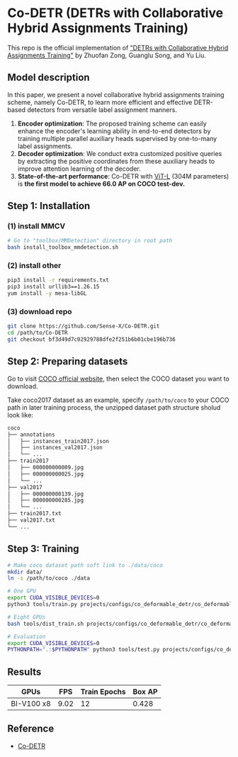 # Co-DETR (DETRs with Collaborative Hybrid Assignments Training)
This repo is the official implementation of ["DETRs with Collaborative Hybrid Assignments Training"](https://arxiv.org/pdf/2211.12860.pdf) by Zhuofan Zong, Guanglu Song, and Yu Liu.

## Model description

In this paper, we present a novel collaborative hybrid assignments training scheme, namely Co-DETR, to learn more efficient and effective DETR-based detectors from versatile label assignment manners. 
1. **Encoder optimization**: The proposed training scheme can easily enhance the encoder's learning ability in end-to-end detectors by training multiple parallel auxiliary heads supervised by one-to-many label assignments. 
2. **Decoder optimization**: We conduct extra customized positive queries by extracting the positive coordinates from these auxiliary heads to improve attention learning of the decoder. 
3. **State-of-the-art performance**: Co-DETR with [ViT-L](https://github.com/baaivision/EVA/tree/master/EVA-02) (304M parameters) is **the first model to achieve 66.0 AP on COCO test-dev.**

## Step 1: Installation
### (1) install MMCV
```bash
# Go to "toolbox/MMDetection" directory in root path
bash install_toolbox_mmdetection.sh
```
### (2) install other
```bash
pip3 install -r requirements.txt
pip3 install urllib3==1.26.15
yum install -y mesa-libGL
```

### (3) download repo
```bash
git clone https://github.com/Sense-X/Co-DETR.git
cd /path/to/Co-DETR
git checkout bf3d49d7c02929788dfe2f251b6b01cbe196b736
```

## Step 2: Preparing datasets

Go to visit [COCO official website](https://cocodataset.org/#download), then select the COCO dataset you want to download.

Take coco2017 dataset as an example, specify `/path/to/coco` to your COCO path in later training process, the unzipped dataset path structure sholud look like:

```bash
coco
├── annotations
│   ├── instances_train2017.json
│   ├── instances_val2017.json
│   └── ...
├── train2017
│   ├── 000000000009.jpg
│   ├── 000000000025.jpg
│   └── ...
├── val2017
│   ├── 000000000139.jpg
│   ├── 000000000285.jpg
│   └── ...
├── train2017.txt
├── val2017.txt
└── ...
```

## Step 3: Training

```bash
# Make coco dataset path soft link to ./data/coco
mkdir data/
ln -s /path/to/coco ./data
```

```bash
# One GPU
export CUDA_VISIBLE_DEVICES=0
python3 tools/train.py projects/configs/co_deformable_detr/co_deformable_detr_r50_1x_coco.py --work-dir path_to_exp --no-validate --auto-resume

# Eight GPUs
bash tools/dist_train.sh projects/configs/co_deformable_detr/co_deformable_detr_r50_1x_coco.py 8 path_to_exp --no-validate --auto-resume

# Evaluation
export CUDA_VISIBLE_DEVICES=0
PYTHONPATH=".:$PYTHONPATH" python3 tools/test.py projects/configs/co_deformable_detr/co_deformable_detr_r50_1x_coco.py path_to_exp/latest.pth --eval bbox
```

## Results

| GPUs | FPS | Train Epochs | Box AP |
|------|---------|----------|--------|
| BI-V100 x8 | 9.02 | 12  | 0.428    |

## Reference
- [Co-DETR](https://github.com/Sense-X/Co-DETR)